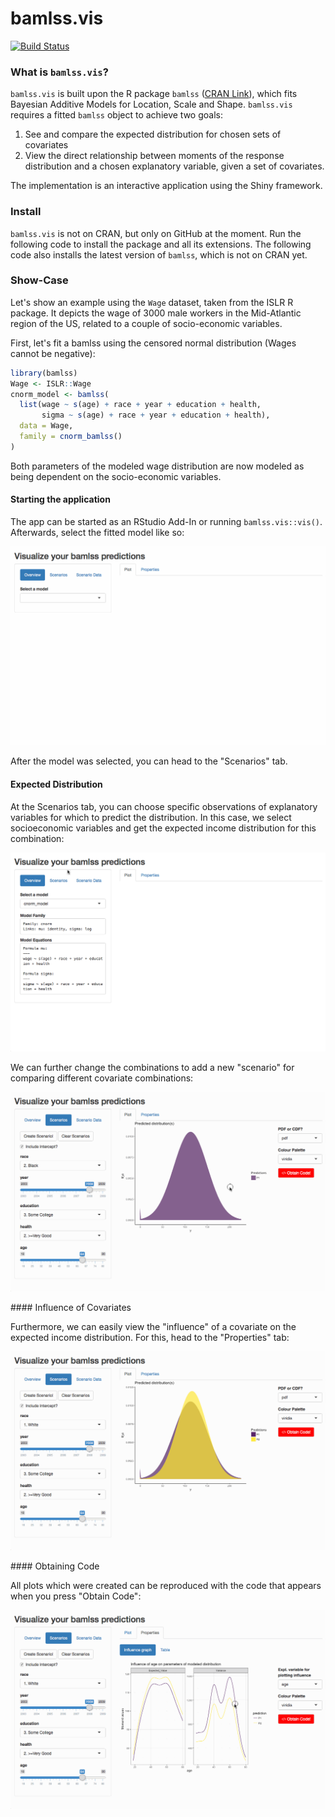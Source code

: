 <!-- README.md is generated from README.Rmd. Please edit that file -->
bamlss.vis
==========

[![Build Status](https://api.travis-ci.org/Stan125/bamlss.vis.svg?branch=master)](https://travis-ci.org/Stan125/bamlss.vis)

### What is `bamlss.vis`?

`bamlss.vis` is built upon the R package `bamlss` ([CRAN Link](https://cran.r-project.org/web/packages/bamlss/index.html)), which fits Bayesian Additive Models for Location, Scale and Shape. `bamlss.vis` requires a fitted `bamlss` object to achieve two goals:

1.  See and compare the expected distribution for chosen sets of covariates
2.  View the direct relationship between moments of the response distribution and a chosen explanatory variable, given a set of covariates.

The implementation is an interactive application using the Shiny framework.

### Install

`bamlss.vis` is not on CRAN, but only on GitHub at the moment. Run the following code to install the package and all its extensions. The following code also installs the latest version of `bamlss`, which is not on CRAN yet.

### Show-Case

Let's show an example using the `Wage` dataset, taken from the ISLR R package. It depicts the wage of 3000 male workers in the Mid-Atlantic region of the US, related to a couple of socio-economic variables.

First, let's fit a bamlss using the censored normal distribution (Wages cannot be negative):

``` r
library(bamlss)
Wage <- ISLR::Wage
cnorm_model <- bamlss(
  list(wage ~ s(age) + race + year + education + health,
       sigma ~ s(age) + race + year + education + health),
  data = Wage,
  family = cnorm_bamlss()
)
```

Both parameters of the modeled wage distribution are now modeled as being dependent on the socio-economic variables.

#### Starting the application

The app can be started as an RStudio Add-In or running `bamlss.vis::vis()`. Afterwards, select the fitted model like so:
<p align="center">
<img src="images/01_start.gif"/>
</p>
After the model was selected, you can head to the "Scenarios" tab.

#### Expected Distribution

At the Scenarios tab, you can choose specific observations of explanatory variables for which to predict the distribution. In this case, we select socioeconomic variables and get the expected income distribution for this combination:

<p align="center">
<img src="images/02_expected_dist.gif"/>
</p>
We can further change the combinations to add a new "scenario" for comparing different covariate combinations:

<p align="center">
<img src="images/03_change_white.gif"/>
</p>
#### Influence of Covariates

Furthermore, we can easily view the "influence" of a covariate on the expected income distribution. For this, head to the "Properties" tab:

<p align="center">
<img src="images/04_influence_plot.gif"/>
</p>
#### Obtaining Code

All plots which were created can be reproduced with the code that appears when you press "Obtain Code":
<p align="center">
<img src="images/05_obtain_code.gif"/>
</p>
